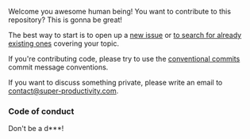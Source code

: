 Welcome you awesome human being! You want to contribute to this repository? This is gonna be great!

The best way to start is to open up a [new issue](https://github.com/johannesjo/super-productivity/issues/new) or [to search for already existing ones](https://github.com/johannesjo/super-productivity/issues) covering your topic. 

If you're contributing code, please try to use the [conventional commits](https://www.conventionalcommits.org/en/v1.0.0-beta.4/#summary) commit message conventions.

If you want to discuss something private, please write an email to contact@super-productivity.com.

### Code of conduct
Don't be a d***!
